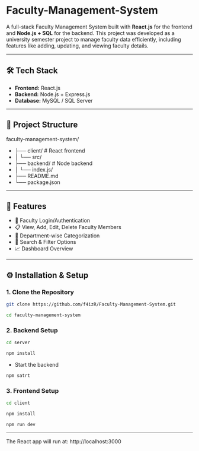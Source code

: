 # Faculty-Management-System
A full-stack Faculty Management System built with **React.js** for the frontend and **Node.js + SQL** for the backend. This project was developed as a university semester project to manage faculty data efficiently, including features like adding, updating, and viewing faculty details.

---

## 🛠️ Tech Stack

- **Frontend:** React.js
- **Backend:** Node.js + Express.js
- **Database:** MySQL / SQL Server 
---

## 📁 Project Structure
faculty-management-system/
- ├── client/ # React frontend
- │ └── src/
- ├── backend/ # Node backend
- │ └── index.js/
- ├── README.md
- └── package.json
---
## 🚀 Features

- 🔐 Faculty Login/Authentication
- 📋 View, Add, Edit, Delete Faculty Members
- 📁 Department-wise Categorization
- 🔎 Search & Filter Options
- 📈 Dashboard Overview

---

## ⚙️ Installation & Setup

### 1. Clone the Repository

```bash
git clone https://github.com/f4izR/Faculty-Management-System.git
```
```bash
cd faculty-management-system
```
### 2. Backend Setup
```bash
cd server
```
```bash
npm install
```
- Start the backend
```bash
npm satrt
```
### 3. Frontend  Setup
```bash
cd client
```
```bash
npm install
```
```bash
npm run dev
```
---
The React app will run at: http://localhost:3000